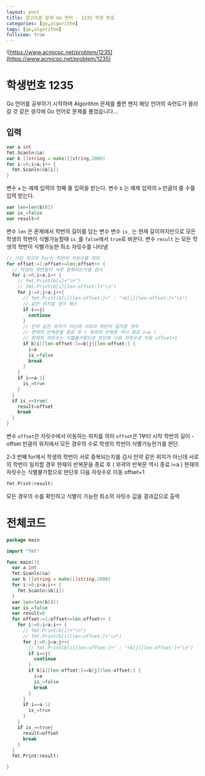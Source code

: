 ```yaml
---
layout: post
title: 알고리즘 문제 Go 언어 - 1235 학생 번호
categories: [go,algorithm]
tags: [go,algorithm]
fullview: true
---
```


![https://www.acmicpc.net/problem/1235](https://www.acmicpc.net/problem/1235)

# 학생번호 1235

Go 언어를 공부하기 시작하며
Algorithm 문제를 풀면 왠지 해당 언어의 숙련도가 올라갈 것 같은 생각에
Go 언어로 문제를 풀었습니다...

## 입력
```go
var a int
fmt.Scanln(&a)
var b []string = make([]string,2000)
for i:=0;i<a;i++ {
  fmt.Scanln(&b[i])
}
```
변수 `a` 는 예제 입력의 첫째 줄 입력을 받는다.
변수 `b` 는 예제 입력의 `a` 만큼의 줄 수를 입력 받는다.

```go
var len=len(b[0])
var is_=false
var result=0
```
변수 `len` 은 문제에서 학번의 길이를 담는 변수
변수 `is_` 는 현재 길이까지만으로 모든 학생의 학번이 식별가능할때 `is_`를 `false`에서 `true`로 바꾼다.
변수 `result` 는 모든 학생의 학번이 식별가능한 최소 자릿수를 나타냄

```go
// 가장 외각의 for는 학번의 자릿수를 의미
for offset:=1;offset<=len;offset++ {
  // 학생의 학번들이 서로 중복되는지를 검사
  for i:=0;i<a;i++ {
    // fmt.Print(b[i]+"\n")
    // fmt.Print(b[i][len-offset:]+"\n")
    for j:=0;j<a;j++{
      // fmt.Print(b[i][len-offset:]+" : "+b[j][len-offset:]+"\n")
      // 같은 위치일 경우 패스
      if i==j{
        continue
      }
      // 만약 같은 위치가 아닌데 서로의 학번이 일치할 경우
      // 현재의 반복문을 종료 후 ( 외곽의 반복문 역시 종료 i=a )
      // 현재의 자릿수는 식별불가함으로 판단후 다음 자릿수로 이동 offset+1
      if b[i][len-offset:]==b[j][len-offset:] {
        i=a
        is_=false
        break
      }
    }
    if i==a-1{
      is_=true
    }
  }
  if is_==true{
    result=offset
    break
  }
}
```
변수 `offset`은 자릿수에서 이동하는 위치를 의미 `offset`은 1부터 시작
학번의 길이 - offset 만큼의 위치에서 모든 경우의 수로 학생의 학번이 식별가능한가를 판단.

2-3 번째 for에서 학생의 학번이 서로 중복되는지를 검사
만약 같은 위치가 아닌데 서로의 학번이 일치할 경우
현재의 반복문을 종료 후 ( 외곽의 반복문 역시 종료 i=a )
현재의 자릿수는 식별불가함으로 판단후 다음 자릿수로 이동 offset+1
```go
fmt.Print(result)
```
모든 경우의 수를 확인하고 식별이 가능한 최소의 자릿수 값을 결과값으로 출력

# 전체코드
```go
package main

import "fmt"

func main(){
  var a int
  fmt.Scanln(&a)
  var b []string = make([]string,2000)
  for i:=0;i<a;i++ {
    fmt.Scanln(&b[i])
  }
  var len=len(b[0])
  var is_=false
  var result=0
  for offset:=1;offset<=len;offset++ {
    for i:=0;i<a;i++ {
      // fmt.Print(b[i]+"\n")
      // fmt.Print(b[i][len-offset:]+"\n")
      for j:=0;j<a;j++{
        // fmt.Print(b[i][len-offset:]+" : "+b[j][len-offset:]+"\n")
        if i==j{
          continue
        }
        if b[i][len-offset:]==b[j][len-offset:] {
          i=a
          is_=false
          break
        }
      }
      if i==a-1{
        is_=true
      }
    }
    if is_==true{
      result=offset
      break
    }
  }
  fmt.Print(result)

}
```
